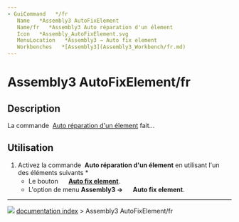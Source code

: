 ```yaml
---
- GuiCommand   */fr
   Name   *Assembly3 AutoFixElement
   Name/fr   *Assembly3 Auto réparation d'un élement
   Icon   *Assembly_AutoFixElement.svg‎‎
   MenuLocation   *Assembly3 → Auto fix element
   Workbenches   *[Assembly3](Assembly3_Workbench/fr.md)
---
```


# Assembly3 AutoFixElement/fr

## Description

La commande <img alt="" src=images/Assembly_AutoFixElement.svg  style="width   *24px;"> [Auto réparation d\'un élement](Assembly3_AutoFixElement/fr.md) fait\...

## Utilisation

1.  Activez la commande <img alt="" src=images/Assembly_AutoFixElement.svg  style="width   *16px;"> **Auto réparation d\'un élement** en utilisant l\'un des éléments suivants    *
    -   Le bouton **<img src="images/Assembly_AutoFixElement.svg" width=16px> [Auto fix element](Assembly3_AutoFixElement/fr.md)**.
    -   L\'option de menu **Assembly3 → <img src="images/Assembly_AutoFixElement.svg" width=16px> Auto fix element**.



---
![](images/Right_arrow.png) [documentation index](../README.md) > Assembly3 AutoFixElement/fr
